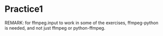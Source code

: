 # Practice1

REMARK: for ffmpeg.input to work in some of the exercises, 
ffmpeg-python is needed, and not just ffmpeg or python-ffmpeg.
